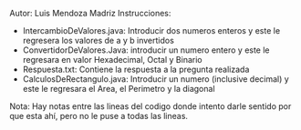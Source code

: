 Autor: Luis Mendoza Madriz
Instrucciones: 
- IntercambioDeValores.java: Introducir dos numeros enteros y este le regresera los valores de a y b invertidos
- ConvertidorDeValores.Java: introducir un numero entero y este le regresara en valor Hexadecimal, Octal y Binario
- Respuesta.txt: Contiene la respuesta a la pregunta realizada
- CalculosDeRectangulo.java: Introducir un numero (inclusive decimal) y este le regresara el Area, el Perimetro y la diagonal

Nota: Hay notas entre las lineas del codigo donde intento darle sentido por que esta ahí, pero no le puse a todas las lineas.
